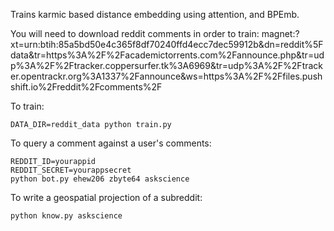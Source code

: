 Trains karmic based distance embedding using attention, and BPEmb.

You will need to download reddit comments in order to train: magnet:?xt=urn:btih:85a5bd50e4c365f8df70240ffd4ecc7dec59912b&dn=reddit%5Fdata&tr=https%3A%2F%2Facademictorrents.com%2Fannounce.php&tr=udp%3A%2F%2Ftracker.coppersurfer.tk%3A6969&tr=udp%3A%2F%2Ftracker.opentrackr.org%3A1337%2Fannounce&ws=https%3A%2F%2Ffiles.pushshift.io%2Freddit%2Fcomments%2F

To train:
```
DATA_DIR=reddit_data python train.py
```

To query a comment against a user's comments:
```
REDDIT_ID=yourappid
REDDIT_SECRET=yourappsecret
python bot.py ehew206 zbyte64 askscience
```

To write a geospatial projection of a subreddit:
```
python know.py askscience
```
